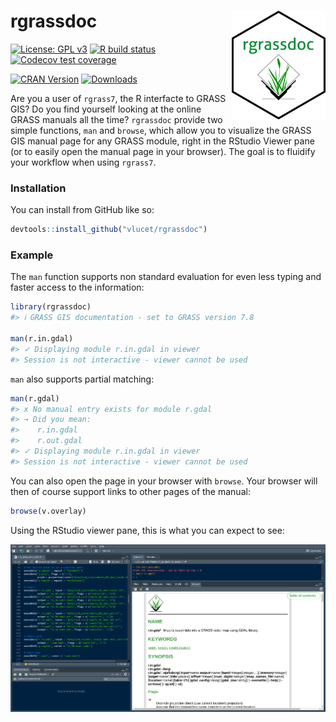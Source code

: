 
<!-- README.md is generated from README.Rmd. Please edit that file -->

# rgrassdoc <img src="man/figures/logo.png" align="right" width=150/>

<!-- badges: start -->

[![License: GPL
v3](https://img.shields.io/badge/License-GPL%20v3-blue.svg)](http://www.gnu.org/licenses/gpl-3.0)
[![R build
status](https://github.com/VLucet/rgrassdoc/workflows/R-CMD-check/badge.svg)](https://github.com/VLucet/rgrassdoc/actions)
[![Codecov test
coverage](https://codecov.io/gh/VLucet/rgrassdoc/branch/master/graph/badge.svg)](https://codecov.io/gh/VLucet/rgrassdoc?branch=master)

[![CRAN
Version](https://img.shields.io/cran/v/rgrassdoc?label=CRAN)](https://CRAN.R-project.org/package=rgrassdoc)
[![Downloads](https://cranlogs.r-pkg.org/badges/rgrassdoc?color=blue)](https://CRAN.R-project.org/package=rgrassdoc/)
<!-- badges: end -->

Are you a user of `rgrass7`, the R interfacte to GRASS GIS? Do you find
yourself looking at the online GRASS manuals all the time? `rgrassdoc`
provide two simple functions, `man` and `browse`, which allow you to
visualize the GRASS GIS manual page for any GRASS module, right in the
RStudio Viewer pane (or to easily open the manual page in your browser).
The goal is to fluidify your workflow when using `rgrass7`.

### Installation

You can install from GitHub like so:

``` r
devtools::install_github("vlucet/rgrassdoc")
```

### Example

The `man` function supports non standard evaluation for even less typing
and faster access to the information:

``` r
library(rgrassdoc)
#> ℹ GRASS GIS documentation - set to GRASS version 7.8

man(r.in.gdal)
#> ✓ Displaying module r.in.gdal in viewer
#> Session is not interactive - viewer cannot be used
```

`man` also supports partial matching:

``` r
man(r.gdal)
#> x No manual entry exists for module r.gdal
#> → Did you mean:
#>    r.in.gdal
#>    r.out.gdal
#> ✓ Displaying module r.in.gdal in viewer
#> Session is not interactive - viewer cannot be used
```

You can also open the page in your browser with `browse`. Your browser
will then of course support links to other pages of the manual:

``` r
browse(v.overlay)
```

Using the RStudio viewer pane, this is what you can expect to see:

![Viewer Pane](man/figures/README-screenshot.png)
